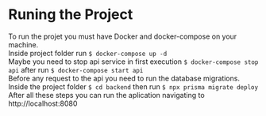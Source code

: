 # Runing the Project
To run the projet you must have Docker and docker-compose on your machine.  
Inside project folder run ```$ docker-compose up -d```  
Maybe you need to stop api service in first execution ```$ docker-compose stop api``` after run ```$ docker-compose start api```  
Before any request to the api you need to run the database migrations.  
Inside the project folder ```$ cd backend``` then run ```$ npx prisma migrate deploy```  
After all these steps you can run the aplication navigating to http://localhost:8080  
